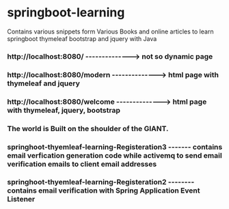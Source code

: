 # springboot-learning

 Contains various snippets form Various Books and online articles to learn
       springboot thymeleaf bootstrap and jquery with Java

### http://localhost:8080/            --------------> not so dynamic page
### http://localhost:8080/modern      --------------> html page with thymeleaf and jquery

### http://localhost:8080/welcome     --------------> html page with thymeleaf, jquery, bootstrap


### The world is Built on  the shoulder of the GIANT.

### springhoot-thyemleaf-learning-Registeration3 ------- contains email verfication generation code while activemq to send email verification emails to client email addresses

### springhoot-thyemleaf-learning-Registeration2 -------- contains email verification with Spring Application Event Listener
